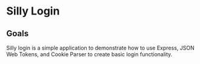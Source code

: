 # Silly Login
## Goals
Silly login is a simple application to demonstrate how to use Express, JSON Web Tokens, and Cookie Parser to create basic login functionality.
